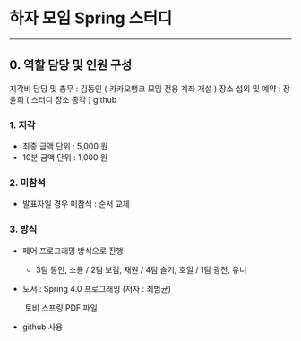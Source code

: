 # 하자 모임 Spring 스터디
---

## 0. 역할 담당 및 인원 구성
지각비 담당 및 총무 : 김동인 ( 카카오뱅크 모임 전용 계좌 개설 )
장소 섭외 및 예약 : 장윤희 ( 스터디 장소 종각 )
github 

### 1. 지각

- 최종 금액 단위 : 5,000 원
- 10분 금액 단위 : 1,000 원

### 2. 미참석

- 발표자일 경우 미참석 : 순서 교체

### 3. 방식 

- 페어 프로그래밍 방식으로 진행

  - 3팀 동인, 소룡 / 2팀 보림, 재원 / 4팀 슬기, 호일 / 1팀 광천, 유니

- 도서 : Spring 4.0 프로그래밍 (저자 : 최범균)

  ​	 토비 스프링 PDF 파일

- github 사용

